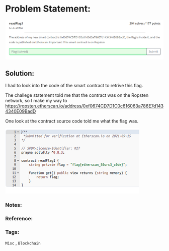 # Problem Statement:
![readflag1](https://raw.githubusercontent.com/0x41head/CTF-Writeups/main/src/PBJar-CTF-2021-Write-up/misc/readFlag1/ques.png)
## Solution:

I had to look into the code of the smart contract to retrive this flag.

The challege statement told me that the contract was on the Ropsten network, so I make my way to https://ropsten.etherscan.io/address/0xf0674CD7D1C0c616063a786E7d1434340E09BadD 

One look at the contract source code told me what the flag was.

![crf1](https://raw.githubusercontent.com/0x41head/CTF-Writeups/main/src/PBJar-CTF-2021-Write-up/misc/readFlag1/flag.png)

### Notes:
### Reference:
### Tags:
`Misc` , `Blockchain`